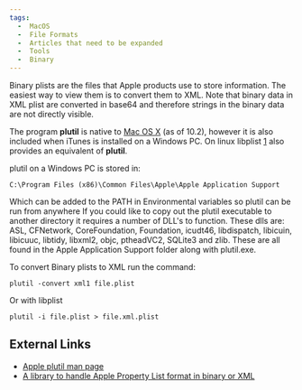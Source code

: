 ```yaml
---
tags:
  -  MacOS
  -  File Formats
  -  Articles that need to be expanded
  -  Tools
  -  Binary
---
```

Binary plists are the files that Apple products use to store
information. The easiest way to view them is to convert them to XML.
Note that binary data in XML plist are converted in base64 and therefore
strings in the binary data are not directly visible.

The program **plutil** is native to [Mac OS X](mac_os_x.md) (as
of 10.2), however it is also included when iTunes is installed on a
Windows PC. On linux libplist
[1](http://cgit.sukimashita.com/libplist.git) also provides an
equivalent of **plutil**.

plutil on a Windows PC is stored in:

    C:\Program Files (x86)\Common Files\Apple\Apple Application Support

Which can be added to the PATH in Environmental variables so plutil can
be run from anywhere If you could like to copy out the plutil executable
to another directory it requires a number of DLL's to function. These
dlls are: ASL, CFNetwork, CoreFoundation, Foundation, icudt46,
libdispatch, libicuin, libicuuc, libtidy, libxml2, objc, ptheadVC2,
SQLite3 and zlib. These are all found in the Apple Application Support
folder along with plutil.exe.

To convert Binary plists to XML run the command:

    plutil -convert xml1 file.plist

Or with libplist

    plutil -i file.plist > file.xml.plist

## External Links

- [Apple plutil man
  page](http://developer.apple.com/library/mac/#documentation/Darwin/Reference/ManPages/man1/plutil.1.html)
- [A library to handle Apple Property List format in binary or
  XML](http://cgit.sukimashita.com/libplist.git/)

